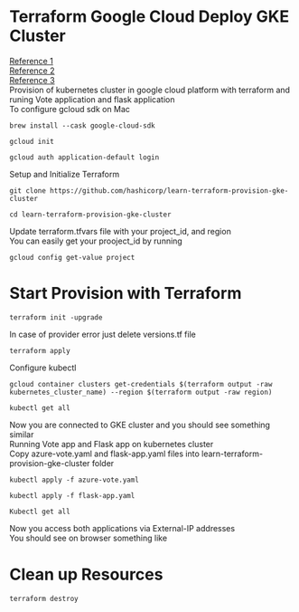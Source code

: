 # Terraform Google Cloud Deploy GKE Cluster
[Reference 1](https://learn.hashicorp.com/tutorials/terraform/gke)<br/>
[Reference 2](https://registry.terraform.io/providers/hashicorp/google/latest/docs/guides/using_gke_with_terraform)<br/>
[Reference 3](https://github.com/antonputra/tutorials/tree/main/lessons/069)<br>
Provision of kubernetes cluster in google cloud platform with terraform and runing Vote application and flask application<br>
To configure gcloud sdk on Mac
``` 
brew install --cask google-cloud-sdk
```
```
gcloud init
```
```
gcloud auth application-default login
```
Setup and Initialize Terraform 
```
git clone https://github.com/hashicorp/learn-terraform-provision-gke-cluster
```
```
cd learn-terraform-provision-gke-cluster
```
Update terraform.tfvars file with your project_id, and region<br/>
You can easily get your prooject_id by running<br>
```
gcloud config get-value project
```
# Start Provision with Terraform 
```
terraform init -upgrade
```
In case of provider error just delete versions.tf file
```
terraform apply
```
Configure kubectl
```
gcloud container clusters get-credentials $(terraform output -raw kubernetes_cluster_name) --region $(terraform output -raw region)
```
```
kubectl get all
```
Now you are connected to GKE cluster and you should see something similar<br>
Running Vote app and Flask app on kubernetes cluster<br/>
Copy azure-vote.yaml and flask-app.yaml files into learn-terraform-provision-gke-cluster folder<br/>

```
kubectl apply -f azure-vote.yaml            
```
```
kubectl apply -f flask-app.yaml            
```
```
Kubectl get all
```
Now you access both applications via External-IP addresses <br/>
You should see on browser something like <br>

# Clean up Resources 
```
terraform destroy
```





